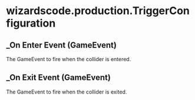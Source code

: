 # wizardscode.production.TriggerConfiguration

## _On Enter Event (GameEvent)

The GameEvent to fire when the collider is entered.


## _On Exit Event (GameEvent)

The GameEvent to fire when the collider is exited.

